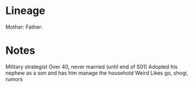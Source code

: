 # Lineage
Mother: 
Father: 

# Notes
Military strategist
Over 40, never married (until end of S01)
Adopted his nephew as a son and has him manage the household
Weird
Likes go, shogi, rumors